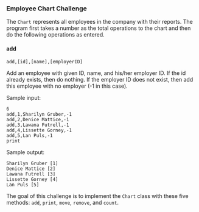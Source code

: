 ### Employee Chart Challenge
The `Chart` represents all employees in the company with their reports. The program
first takes a number as the total operations to the chart and then do the following
operations as entered.

#### add
```
add,[id],[name],[employerID]
```
Add an employee with given ID, name, and his/her employer ID. If the id already
exists, then do nothing. If the employer ID does not exist, then add this employee
with no employer (-1 in this case).

Sample input:
```
6
add,1,Sharilyn Gruber,-1
add,2,Denice Mattice,-1
add,3,Lawana Futrell,-1
add,4,Lissette Gorney,-1
add,5,Lan Puls,-1
print
```

Sample output:
```
Sharilyn Gruber [1]
Denice Mattice [2]
Lawana Futrell [3]
Lissette Gorney [4]
Lan Puls [5]
```

The goal of this challenge is to implement the `Chart` class with these five methods: `add`, `print`, `move`, `remove`, and `count`.
